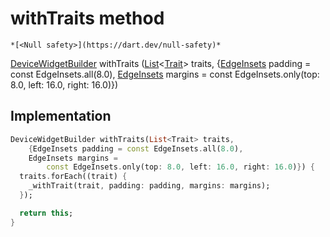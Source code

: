 


# withTraits method




    *[<Null safety>](https://dart.dev/null-safety)*




[DeviceWidgetBuilder](../../traits_device_widget_builder/DeviceWidgetBuilder-class.md) withTraits
([List](https://api.flutter.dev/flutter/dart-core/List-class.html)&lt;[Trait](https://yonomi.co/yonomi-sdk/Trait-class.html)> traits, {[EdgeInsets](https://api.flutter.dev/flutter/painting/EdgeInsets-class.html) padding = const EdgeInsets.all(8.0), [EdgeInsets](https://api.flutter.dev/flutter/painting/EdgeInsets-class.html) margins = const EdgeInsets.only(top: 8.0, left: 16.0, right: 16.0)})








## Implementation

```dart
DeviceWidgetBuilder withTraits(List<Trait> traits,
    {EdgeInsets padding = const EdgeInsets.all(8.0),
    EdgeInsets margins =
        const EdgeInsets.only(top: 8.0, left: 16.0, right: 16.0)}) {
  traits.forEach((trait) {
    _withTrait(trait, padding: padding, margins: margins);
  });

  return this;
}
```








